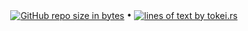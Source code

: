 <p align="center">
  <a href="#"><img src="https://img.shields.io/github/repo-size/andry81/svncmd--gh-stats?logo=github" valign="middle" alt="GitHub repo size in bytes" /></a>
• <a href="https://github.com/XAMPPRocky/tokei"><img src="https://tokei.rs/b1/github/andry81/svncmd--gh-stats?category=lines" valign="middle" alt="lines of text by tokei.rs" /></a>
